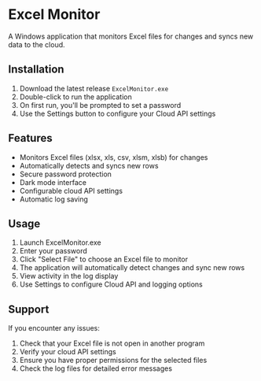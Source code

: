 # Excel Monitor

A Windows application that monitors Excel files for changes and syncs new data to the cloud.

## Installation

1. Download the latest release `ExcelMonitor.exe`
2. Double-click to run the application
3. On first run, you'll be prompted to set a password
4. Use the Settings button to configure your Cloud API settings

## Features

- Monitors Excel files (xlsx, xls, csv, xlsm, xlsb) for changes
- Automatically detects and syncs new rows
- Secure password protection
- Dark mode interface
- Configurable cloud API settings
- Automatic log saving

## Usage

1. Launch ExcelMonitor.exe
2. Enter your password
3. Click "Select File" to choose an Excel file to monitor
4. The application will automatically detect changes and sync new rows
5. View activity in the log display
6. Use Settings to configure Cloud API and logging options

## Support

If you encounter any issues:
1. Check that your Excel file is not open in another program
2. Verify your cloud API settings
3. Ensure you have proper permissions for the selected files
4. Check the log files for detailed error messages 